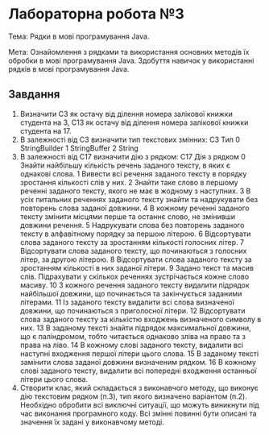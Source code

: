 # Лабораторна робота №3

Тема:  Рядки в мові програмування Java.

Мета:  Ознайомлення з рядками та використання основних методів їх обробки в мові програмування Java. Здобуття навичок у використанні рядків в мові програмування Java.

## Завдання
1. Визначити C3 як остачу від ділення номера залікової книжки студента на 3, C13 як остачу від ділення номера залікової книжки студента на 17.
2. В залежності від C3 визначити тип текстових змінних:
    C3 	Тип
    0 	StringBuilder
    1 	StringBuffer
    2 	String
3. В залежності від C17 визначити дію з рядком:
    C17 	Дія з рядком
    0 	Знайти найбільшу кількість речень заданого тексту, в яких є однакові слова.
    1 	Вивести всі речення заданого тексту в порядку зростання кількості слів у них.
    2 	Знайти таке слово в першому реченні заданого тексту, якого не має в жодному з наступних.
    3 	В усіх питальних реченнях заданого тексту знайти та надрукувати без повторень слова заданої довжини.
    4 	В кожному реченні заданого тексту змінити місцями перше та останнє слово, не змінивши довжини речення.
    5 	Надрукувати слова без повторень заданого тексту в алфавітному порядку за першою літерою.
    6 	Відсортувати слова заданого тексту за зростанням кількості голосних літер.
    7 	Відсортувати слова заданого тексту, що починаються з голосних літер, за другою літерою.
    8 	Відсортувати слова заданого тексту за зростанням кількості в них заданої літери.
    9 	Задано текст та масив слів. Підрахувати у скількох реченнях зустрічається кожне слово масиву.
    10 	З кожного речення заданого тексту видалити підрядок найбільшої довжини, що починається та закінчується заданими літерами.
    11 	Із заданого тексту видалити всі слова визначеної довжини, що починаються з приголосної літери.
    12 	Відсортувати слова заданого тексту за кількістю входжень визначеного символу в них.
    13 	В заданому тексті знайти підрядок максимальної довжини, що є паліндромом, тобто читається однаково зліва на право та з права на ліво.
    14 	В кожному слові заданого тексту, видалити всі наступні входження першої літери цього слова.
    15 	В заданому тексті замінити слова заданої довжини визначеним рядком.
    16 	В кожному слові заданого тексту, видалити всі попередні входження останньої літери цього слова.
4. Створити клас, який складається з виконавчого методу, що виконує дію текстовим рядком (п.3), тип якого визначено варіантом (п.2). Необхідно обробити всі виключні ситуації, що можуть виникнути під час виконання програмного коду. Всі змінні повинні бути описані та значення їх задані у виконавчому методі.
